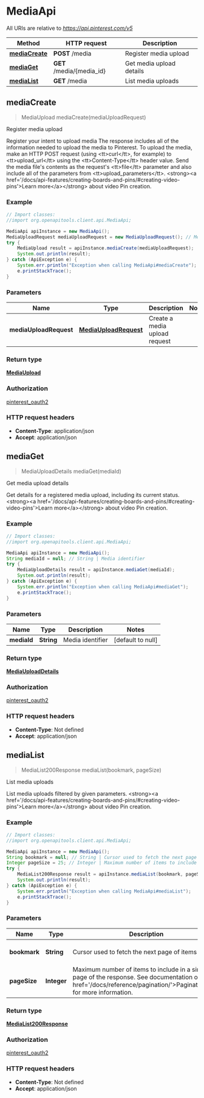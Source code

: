 # MediaApi

All URIs are relative to *https://api.pinterest.com/v5*

Method | HTTP request | Description
------------- | ------------- | -------------
[**mediaCreate**](MediaApi.md#mediaCreate) | **POST** /media | Register media upload
[**mediaGet**](MediaApi.md#mediaGet) | **GET** /media/{media_id} | Get media upload details
[**mediaList**](MediaApi.md#mediaList) | **GET** /media | List media uploads



## mediaCreate

> MediaUpload mediaCreate(mediaUploadRequest)

Register media upload

Register your intent to upload media  The response includes all of the information needed to upload the media to Pinterest.  To upload the media, make an HTTP POST request (using &lt;tt&gt;curl&lt;/tt&gt;, for example) to &lt;tt&gt;upload_url&lt;/tt&gt; using the &lt;tt&gt;Content-Type&lt;/tt&gt; header value. Send the media file&#39;s contents as the request&#39;s &lt;tt&gt;file&lt;/tt&gt; parameter and also include all of the parameters from &lt;tt&gt;upload_parameters&lt;/tt&gt;.  &lt;strong&gt;&lt;a href&#x3D;&#39;/docs/api-features/creating-boards-and-pins/#creating-video-pins&#39;&gt;Learn more&lt;/a&gt;&lt;/strong&gt; about video Pin creation.

### Example

```java
// Import classes:
//import org.openapitools.client.api.MediaApi;

MediaApi apiInstance = new MediaApi();
MediaUploadRequest mediaUploadRequest = new MediaUploadRequest(); // MediaUploadRequest | Create a media upload request
try {
    MediaUpload result = apiInstance.mediaCreate(mediaUploadRequest);
    System.out.println(result);
} catch (ApiException e) {
    System.err.println("Exception when calling MediaApi#mediaCreate");
    e.printStackTrace();
}
```

### Parameters


Name | Type | Description  | Notes
------------- | ------------- | ------------- | -------------
 **mediaUploadRequest** | [**MediaUploadRequest**](MediaUploadRequest.md)| Create a media upload request |

### Return type

[**MediaUpload**](MediaUpload.md)

### Authorization

[pinterest_oauth2](../README.md#pinterest_oauth2)

### HTTP request headers

- **Content-Type**: application/json
- **Accept**: application/json


## mediaGet

> MediaUploadDetails mediaGet(mediaId)

Get media upload details

Get details for a registered media upload, including its current status.  &lt;strong&gt;&lt;a href&#x3D;&#39;/docs/api-features/creating-boards-and-pins/#creating-video-pins&#39;&gt;Learn more&lt;/a&gt;&lt;/strong&gt; about video Pin creation.

### Example

```java
// Import classes:
//import org.openapitools.client.api.MediaApi;

MediaApi apiInstance = new MediaApi();
String mediaId = null; // String | Media identifier
try {
    MediaUploadDetails result = apiInstance.mediaGet(mediaId);
    System.out.println(result);
} catch (ApiException e) {
    System.err.println("Exception when calling MediaApi#mediaGet");
    e.printStackTrace();
}
```

### Parameters


Name | Type | Description  | Notes
------------- | ------------- | ------------- | -------------
 **mediaId** | **String**| Media identifier | [default to null]

### Return type

[**MediaUploadDetails**](MediaUploadDetails.md)

### Authorization

[pinterest_oauth2](../README.md#pinterest_oauth2)

### HTTP request headers

- **Content-Type**: Not defined
- **Accept**: application/json


## mediaList

> MediaList200Response mediaList(bookmark, pageSize)

List media uploads

List media uploads filtered by given parameters.  &lt;strong&gt;&lt;a href&#x3D;&#39;/docs/api-features/creating-boards-and-pins/#creating-video-pins&#39;&gt;Learn more&lt;/a&gt;&lt;/strong&gt; about video Pin creation.

### Example

```java
// Import classes:
//import org.openapitools.client.api.MediaApi;

MediaApi apiInstance = new MediaApi();
String bookmark = null; // String | Cursor used to fetch the next page of items
Integer pageSize = 25; // Integer | Maximum number of items to include in a single page of the response. See documentation on <a href='/docs/reference/pagination/'>Pagination</a> for more information.
try {
    MediaList200Response result = apiInstance.mediaList(bookmark, pageSize);
    System.out.println(result);
} catch (ApiException e) {
    System.err.println("Exception when calling MediaApi#mediaList");
    e.printStackTrace();
}
```

### Parameters


Name | Type | Description  | Notes
------------- | ------------- | ------------- | -------------
 **bookmark** | **String**| Cursor used to fetch the next page of items | [optional] [default to null]
 **pageSize** | **Integer**| Maximum number of items to include in a single page of the response. See documentation on &lt;a href&#x3D;&#39;/docs/reference/pagination/&#39;&gt;Pagination&lt;/a&gt; for more information. | [optional] [default to 25]

### Return type

[**MediaList200Response**](MediaList200Response.md)

### Authorization

[pinterest_oauth2](../README.md#pinterest_oauth2)

### HTTP request headers

- **Content-Type**: Not defined
- **Accept**: application/json

